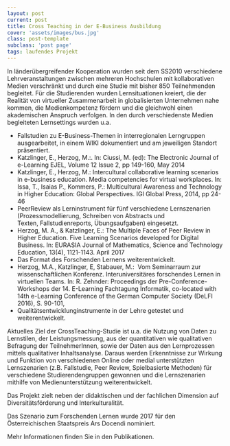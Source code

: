 ```yaml
---
layout: post
current: post
title: Cross Teaching in der E-Business Ausbildung
cover: 'assets/images/bus.jpg'
class: post-template
subclass: 'post page'
tags: laufendes Projekt
---
```


In länderübergreifender Kooperation wurden seit dem SS2010 verschiedene Lehrveranstaltungen zwischen mehreren Hochschulen mit kollaborativen Medien verschränkt und durch eine Studie mit bisher 850 Teilnehmenden begleitet. Für die Studierenden wurden Lernsituationen kreiert, die der Realität von virtueller Zusammenarbeit in globalisierten Unternehmen nahe kommen, die Medienkompetenz fördern und die gleichwohl einen akademischen Anspruch verfolgen. In den durch verschiedenste Medien begleiteten Lernsettings wurden u.a.

- Fallstudien zu E-Business-Themen in interregionalen Lerngruppen ausgearbeitet, in einem WIKI dokumentiert und am jeweiligen Standort präsentiert.
 - Katzlinger, E., Herzog, M.:. In: Ciussi, M. (ed): The Electronic Journal of e-Learning EJEL, Volume 12 Issue 2, pp 149-160, May 2014
 - Katzlinger, E., Herzog, M.: Intercultural collaborative learning scenarios in e-business education. Media competencies for virtual workplaces. In: Issa, T., Isaias P., Kommers, P.: Multicultural Awareness and Technology in Higher Education: Global Perspectives. IGI Global Press, 2014, pp 24-46
- PeerReview als Lerninstrument für fünf verschiedene Lernszenarien (Prozessmodellierung, Schreiben von Abstracts und Texten, Fallstudienreports, Übungsaufgaben) eingesetzt.
 - Herzog, M. A., & Katzlinger, E.: The Multiple Faces of Peer Review in Higher Education. Five Learning Scenarios developed for Digital Business. In: EURASIA Journal of Mathematics, Science and Technology Education, 13(4), 1121-1143. April 2017
- Das Format des Forschenden Lernens weiterentwickelt.
 - Herzog, M.A., Katzlinger, E, Stabauer, M.:  Vom Seminarraum zur wissenschaftlichen Konferenz. Interuniversitäres forschendes Lernen in virtuellen Teams. In: R. Zehnder: Proceedings der Pre-Conference-Workshops der 14. E-Learning Fachtagung Informatik, co-located with 14th e-Learning Conference of the German Computer Society (DeLFI 2016), S. 90-101,
- Qualitätsentwicklunginstrumente in der Lehre getestet und weiterentwickelt.

Aktuelles Ziel der CrossTeaching-Studie ist u.a. die Nutzung von Daten zu Lernstilen, der Leistungsmessung, aus der quantitativen wie qualitativen Befragung der TeilnehmerInnen, sowie der Daten aus den Lernprozessen mittels qualitativer Inhaltsanalyse. Daraus werden Erkenntnisse zur Wirkung und Funktion von verschiedenen Online oder medial unterstützten Lernszenarien (z.B. Fallstudie, Peer Review, Spielbasierte Methoden) für verschiedene Studierendengruppen gewonnen und die Lernszenarien mithilfe von Medienunterstützung weiterentwickelt.

Das Projekt zielt neben der didaktischen und der fachlichen Dimension auf Diversitätsförderung und Interkulturalität.

Das Szenario zum Forschenden Lernen wurde 2017 für den Österreichischen Staatspreis Ars Docendi nominiert.

Mehr Informationen finden Sie in den Publikationen.
